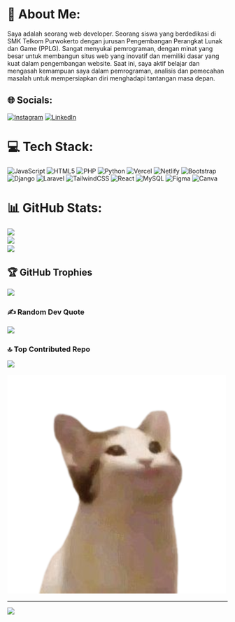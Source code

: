 # 💫 About Me:
Saya adalah seorang web developer. Seorang siswa yang berdedikasi di SMK Telkom Purwokerto dengan jurusan Pengembangan Perangkat Lunak dan Game (PPLG). Sangat menyukai pemrograman, dengan minat yang besar untuk membangun situs web yang inovatif dan memiliki dasar yang kuat dalam pengembangan website. Saat ini, saya aktif belajar dan mengasah kemampuan saya dalam pemrograman, analisis dan pemecahan masalah untuk mempersiapkan diri menghadapi tantangan masa depan.


## 🌐 Socials:
[![Instagram](https://img.shields.io/badge/Instagram-%23E4405F.svg?logo=Instagram&logoColor=white)](https://instagram.com/lelouch_avicena) [![LinkedIn](https://img.shields.io/badge/LinkedIn-%230077B5.svg?logo=linkedin&logoColor=white)](https://linkedin.com/in/dzulfiqar-ahnaf-nur-avicena) 

# 💻 Tech Stack:
![JavaScript](https://img.shields.io/badge/javascript-%23323330.svg?style=flat&logo=javascript&logoColor=%23F7DF1E) ![HTML5](https://img.shields.io/badge/html5-%23E34F26.svg?style=flat&logo=html5&logoColor=white) ![PHP](https://img.shields.io/badge/php-%23777BB4.svg?style=flat&logo=php&logoColor=white) ![Python](https://img.shields.io/badge/python-3670A0?style=flat&logo=python&logoColor=ffdd54) ![Vercel](https://img.shields.io/badge/vercel-%23000000.svg?style=flat&logo=vercel&logoColor=white) ![Netlify](https://img.shields.io/badge/netlify-%23000000.svg?style=flat&logo=netlify&logoColor=#00C7B7) ![Bootstrap](https://img.shields.io/badge/bootstrap-%238511FA.svg?style=flat&logo=bootstrap&logoColor=white) ![Django](https://img.shields.io/badge/django-%23092E20.svg?style=flat&logo=django&logoColor=white) ![Laravel](https://img.shields.io/badge/laravel-%23FF2D20.svg?style=flat&logo=laravel&logoColor=white) ![TailwindCSS](https://img.shields.io/badge/tailwindcss-%2338B2AC.svg?style=flat&logo=tailwind-css&logoColor=white) ![React](https://img.shields.io/badge/react-%2320232a.svg?style=flat&logo=react&logoColor=%2361DAFB) ![MySQL](https://img.shields.io/badge/mysql-4479A1.svg?style=flat&logo=mysql&logoColor=white) ![Figma](https://img.shields.io/badge/figma-%23F24E1E.svg?style=flat&logo=figma&logoColor=white) ![Canva](https://img.shields.io/badge/Canva-%2300C4CC.svg?style=flat&logo=Canva&logoColor=white)
# 📊 GitHub Stats:
![](https://github-readme-stats.vercel.app/api?username=dzulfiqar890&theme=radical&hide_border=false&include_all_commits=true&count_private=false)<br/>
![](https://nirzak-streak-stats.vercel.app/?user=dzulfiqar890&theme=radical&hide_border=false)<br/>
![](https://github-readme-stats.vercel.app/api/top-langs/?username=dzulfiqar890&theme=radical&hide_border=false&include_all_commits=true&count_private=false&layout=compact)

## 🏆 GitHub Trophies
![](https://github-profile-trophy.vercel.app/?username=dzulfiqar890&theme=radical&no-frame=true&no-bg=false&margin-w=4)

### ✍️ Random Dev Quote
![](https://quotes-github-readme.vercel.app/api?type=horizontal&theme=radical)

### 🔝 Top Contributed Repo
![](https://github-contributor-stats.vercel.app/api?username=dzulfiqar890&limit=5&theme=dark&combine_all_yearly_contributions=true)

<img src="mingkem.png"/>

---
[![](https://visitcount.itsvg.in/api?id=dzulfiqar890&icon=0&color=0)](https://visitcount.itsvg.in)

<!-- Proudly created with GPRM ( https://gprm.itsvg.in ) -->
